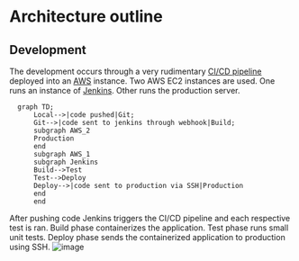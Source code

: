 # Architecture outline

## Development
The development occurs through a very rudimentary [CI/CD pipeline](https://www.ibm.com/blog/ci-cd-pipeline/) deployed into an [AWS](https://en.wikipedia.org/wiki/Amazon_Web_Services) instance. Two AWS EC2 instances are used. One runs an instance of [Jenkins](https://www.jenkins.io/). Other runs the production server.
```mermaid
  graph TD;
      Local-->|code pushed|Git;
      Git-->|code sent to jenkins through webhook|Build;
      subgraph AWS_2
      Production
      end
      subgraph AWS_1
      subgraph Jenkins
      Build-->Test
      Test-->Deploy
      Deploy-->|code sent to production via SSH|Production
      end
      end
```
After pushing code Jenkins triggers the CI/CD pipeline and each respective test is ran. Build phase containerizes the application. Test phase runs small unit tests. Deploy phase sends the containerized application to production using SSH. 
![image](https://github.com/MiikaMatias/tsoha/assets/100348027/931a81a8-c23c-4592-92a6-8b25b6c858dd)
